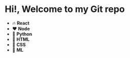 # Hi!, Welcome to my Git repo

- 🔥  **React**
- ❤  **Node**
- 👑 **Python**
- 🥈 **HTML**
- 👀 **CSS**
- 🎀 **ML** 
